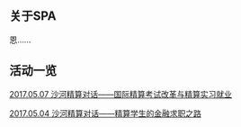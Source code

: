 ## 关于SPA

恩……

## 活动一览

[2017.05.07  沙河精算对话——国际精算考试改革与精算实习就业](/20170507/)

[2017.05.04  沙河精算对话——精算学生的金融求职之路](/20170504/)
